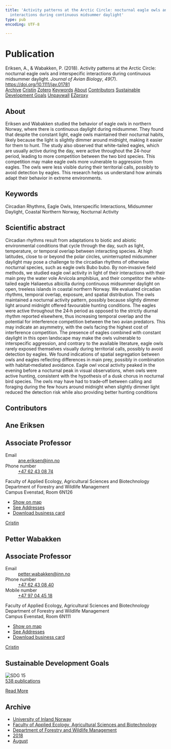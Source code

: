 ```yaml
---
title: 'Activity patterns at the Arctic Circle: nocturnal eagle owls and interspecific
  interactions during continuous midsummer daylight'
type: pub
encoding: UTF-8

---
```

<h1>Publication</h1>
<article id="csl-bib-container-LZEIC8C9" class="csl-bib-container">
  <div class="csl-bib-body"> <div class="csl-entry">Eriksen, A., &#38; Wabakken, P. (2018). Activity patterns at the Arctic Circle: nocturnal eagle owls and interspecific interactions during continuous midsummer daylight. <i>Journal of Avian Biology</i>, <i>49</i>(7). <a href="https://doi.org/10.1111/jav.01781">https://doi.org/10.1111/jav.01781</a></div> </div>
  <div class="csl-bib-buttons">
    <a href="#taxonomy-article-LZEIC8C9" alt="archive" class="csl-bib-button">Archive</a>
    <a href="https://app.cristin.no/results/show.jsf?id=1603867" alt="Cristin" class="csl-bib-button">Cristin</a>
    <a href="http://zotero.org/groups/5881554/items/LZEIC8C9" alt="Zotero" class="csl-bib-button">Zotero</a>
    <a href="#keywords-article-LZEIC8C9" alt="keywords" class="csl-bib-button">Keywords</a>
    <a href="#about-article-LZEIC8C9" alt="about_pub" class="csl-bib-button">About</a>
    <a href="#contributors-article-LZEIC8C9" alt="contributors" class="csl-bib-button">Contributors</a>
    <a href="#sdg-article-LZEIC8C9" alt="sdg" class="csl-bib-button">Sustainable Development Goals</a>
    <a href="https://onlinelibrary.wiley.com/doi/pdfdirect/10.1111/jav.01781" alt="Unpaywall" class="csl-bib-button">Unpaywall</a>
    <a href="https://onlinelibrary.wiley.com/doi/pdfdirect/10.1111/jav.01781" alt="EZproxy" class="csl-bib-button">EZproxy</a>
  </div>
  <div id="csl-bib-meta-container-LZEIC8C9"></div>
</article>
<div id="csl-bib-meta-LZEIC8C9" class="csl-bib-meta">
  <article id="about-article-LZEIC8C9" class="about_pub-article">
    <h1>About</h1>
    Eriksen and Wabakken studied the behavior of eagle owls in northern Norway, where there is continuous daylight during midsummer. They found that despite the constant light, eagle owls maintained their nocturnal habits, likely because the light is slightly dimmer around midnight, making it easier for them to hunt. The study also observed that white-tailed eagles, which are usually active during the day, were active throughout the 24-hour period, leading to more competition between the two bird species. This competition may make eagle owls more vulnerable to aggression from eagles. The owls were less visible during their territorial calls, possibly to avoid detection by eagles. This research helps us understand how animals adapt their behavior in extreme environments.
  </article>
  <article id="keywords-article-LZEIC8C9" class="keywords-article">
    <h1>Keywords</h1>
    Circadian Rhythms, Eagle Owls, Interspecific Interactions, Midsummer Daylight, Coastal Northern Norway, Nocturnal Activity
  </article>
  <article id="abstract-article-LZEIC8C9" class="abstract-article">
    <h1>Scientific abstract</h1>
    Circadian rhythms result from adaptations to biotic and abiotic environmental conditions that cycle through the day, such as light, temperature, or temporal overlap between interacting species. At high latitudes, close to or beyond the polar circles, uninterrupted midsummer daylight may pose a challenge to the circadian rhythms of otherwise nocturnal species, such as eagle owls Bubo bubo. By non‐invasive field methods, we studied eagle owl activity in light of their interactions with their main prey the water vole Arvicola amphibius, and their competitor the white‐tailed eagle Haliaeetus albicilla during continuous midsummer daylight on open, treeless islands in coastal northern Norway. We evaluated circadian rhythms, temporal overlap, exposure, and spatial distribution. The owls maintained a nocturnal activity pattern, possibly because slightly dimmer light around midnight offered favourable hunting conditions. The eagles were active throughout the 24‐h period as opposed to the strictly diurnal rhythm reported elsewhere, thus increasing temporal overlap and the potential for interference competition between the two avian predators. This may indicate an asymmetry, with the owls facing the highest cost of interference competition. The presence of eagles combined with constant daylight in this open landscape may make the owls vulnerable to interspecific aggression, and contrary to the available literature, eagle owls rarely exposed themselves visually during territorial calls, possibly to avoid detection by eagles. We found indications of spatial segregation between owls and eagles reflecting differences in main prey, possibly in combination with habitat‐mediated avoidance. Eagle owl vocal activity peaked in the evening before a nocturnal peak in visual observations, when owls were active hunting, consistent with the hypothesis of a dusk chorus in nocturnal bird species. The owls may have had to trade‐off between calling and foraging during the few hours around midnight when slightly dimmer light reduced the detection risk while also providing better hunting conditions
  </article>
  <article id="contributors-article-LZEIC8C9" class="contributors-article">
    <h1>Contributors</h1>
    <div class="personas"> <div class="vrtx-hinn-person-card"> <div class="photo"> <i class="lar la-user-circle missing-person"></i> </div> <div class="info"> <hgroup><h1>Ane Eriksen</h1> <h2>Associate Professor</h2> </hgroup><dl> <dt>Email</dt> <dd> <a href="mailto:ane.eriksen@inn.no">ane.eriksen@inn.no</a> </dd> <dt>Phone number</dt> <dd><a href="tel:+4762430874"> +47 62 43 08 74 </a></dd> </dl> <p> Faculty of Applied Ecology, Agricultural Sciences and Biotechnology<br> Department of Forestry and Wildlife Management<br> Campus Evenstad, Room 6N126 </p> <ul class="vrtx-hinn-links"> <li><a href="https://www.google.com/maps?q=61.42516,11.07813">Show on map</a></li> <li><a href="https://www.inn.no/english/find-an-employee/ane-eriksen.html#vrtx-hinn-addresses">See Addresses</a></li> <li><a href="https://www.inn.no/english/find-an-employee/ane-eriksen.html?vrtx=vcf">Download business card</a></li> </ul> </div> </div> <a href="https://app.cristin.no/persons/show.jsf?id=7025" alt="Cristin URL" class="personas-cristin">Cristin</a> </div> <div class="personas"> <div class="vrtx-hinn-person-card"> <div class="photo"> <i class="lar la-user-circle missing-person"></i> </div> <div class="info"> <hgroup><h1>Petter Wabakken</h1> <h2>Associate Professor</h2> </hgroup><dl> <dt>Email</dt> <dd> <a href="mailto:petter.wabakken@inn.no">petter.wabakken@inn.no</a> </dd> <dt>Phone number</dt> <dd><a href="tel:+4762430840"> +47 62 43 08 40 </a></dd> <dt>Mobile number</dt> <dd><a href="tel:+4797044518"> +47 97 04 45 18 </a></dd> </dl> <p> Faculty of Applied Ecology, Agricultural Sciences and Biotechnology<br> Department of Forestry and Wildlife Management<br> Campus Evenstad, Room 6N111 </p> <ul class="vrtx-hinn-links"> <li><a href="https://www.google.com/maps?q=61.42516,11.07813">Show on map</a></li> <li><a href="https://www.inn.no/english/find-an-employee/petter-wabakken.html#vrtx-hinn-addresses">See Addresses</a></li> <li><a href="https://www.inn.no/english/find-an-employee/petter-wabakken.html?vrtx=vcf">Download business card</a></li> </ul> </div> </div> <a href="https://app.cristin.no/persons/show.jsf?id=328337" alt="Cristin URL" class="personas-cristin">Cristin</a> </div>
  </article>
  <article id="sdg-article-LZEIC8C9" class="sdg-article">
    <h1>Sustainable Development Goals</h1>
    <div class="sdg-container"><div id="sdg15" class="sdg">
        <img src="{{< params subfolder >}}images/sdg/sdg15_en.png" class="image" alt="SDG 15">
        <div class="sdg-overlay">
          <a href="/en/archive/?key=?sdg=15#archive" class="sdg-publication-count"><span>538</span> publications</a>
          <p><a href="https://sdgs.un.org/goals/goal15" class="sdg-read-more">Read More</a></p>
        </div>
      </div></div>
  </article>
  <article id="taxonomy-article-LZEIC8C9" class="taxonomy-article">
    <h1>Archive</h1>
    <ul>
      <li>
        <a href="/en/archive/?key=3DCRN523">University of Inland Norway</a>
      </li>
      <li>
        <a href="/en/archive/?key=T77LXH6D">Faculty of Applied Ecology, Agricultural Sciences and Biotechnology</a>
      </li>
      <li>
        <a href="/en/archive/?key=7TRARPE3">Department of Forestry and Wildlife Management</a>
      </li>
      <li>
        <a href="/en/archive/?key=YEV4VALG">2018</a>
      </li>
      <li>
        <a href="/en/archive/?key=77ZFPJ23">August</a>
      </li>
    </ul>
  </article>
</div>
